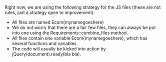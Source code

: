 Right now, we are using the following strategy for the JS files (these are not rules, just a strategy open to improvement):

- All files are named Ecom{mynamegoeshere}
- We do not worry that there are a fair few files, they can always be put into one using the Requirements::combine_files method.
- All files contain one variable Ecom{mynamegoeshere}, which has several functions and variables.
- The code will usually be kicked into action by jQuery(document).ready(bla bla).
